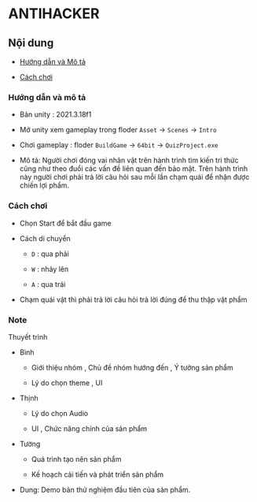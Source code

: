 # ANTIHACKER


## Nội dung 

- [Hướng dẫn và Mô tả]()

- [Cách chơi]()


### Hướng dẫn và mô tả

- Bản unity : 2021.3.18f1

- Mở unity xem gameplay trong floder `Asset` -> `Scenes` -> `Intro` 

- Chơi gameplay : floder `BuildGame` -> `64bit` -> `QuizProject.exe` 

- Mô tả: Người chơi đóng vai nhân vật trên hành trình tìm kiến tri thức cũng như theo đuổi các vấn đề liên quan đến bảo mật. Trên hành trình này người chơi phải trả lời câu hỏi sau mỗi lần chạm quái để nhận được chiến lợi phẩm.
### Cách chơi 

- Chọn Start để bắt đầu game

- Cách di chuyển
    
    - `D` : qua phải 

    - `W` : nhảy lên 

    - `A` : qua trái

- Chạm quái vật thì phải trả lời câu hỏi trả lời đúng để thu thập vật phẩm


### Note

Thuyết trình 


- Bình 
    - Giới thiệu nhóm , Chủ đề nhóm hướng đến , Ý tưởng sản phẩm 

    - Lý do chọn theme , UI 

- Thịnh 

    - Lý do chọn Audio 

    - UI , Chức năng chính của sản phẩm

- Tường 

    - Quá trình tạo nên sản phẩm

    - Kế hoạch cải tiến và phát triển sản phẩm


- Dung: Demo bản thử nghiệm đầu tiên của sản phẩm.



